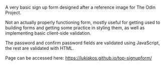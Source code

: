 A very basic sign up form designed after a reference image for The Odin Project.

Not an actually properly functioning form, mostly useful for getting used to building forms and getting some practice in styling them, as well as implementing basic client-side validation.

The password and confirm password fields are validated using JavaScript, the rest are validated with HTML. 

Page can be accessed here: https://lukiakos.github.io/top-signupform/
